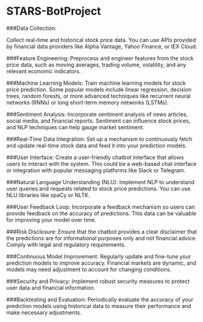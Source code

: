 # STARS-BotProject

###Data Collection:

Collect real-time and historical stock price data. You can use APIs provided by financial data providers like Alpha Vantage, Yahoo Finance, or IEX Cloud.

###Feature Engineering:
Preprocess and engineer features from the stock price data, such as moving averages, trading volume, volatility, and any relevant economic indicators.

###Machine Learning Models:
Train machine learning models for stock price prediction. Some popular models include linear regression, decision trees, random forests, or more advanced techniques like recurrent neural networks (RNNs) or long short-term memory networks (LSTMs).

###Sentiment Analysis:
Incorporate sentiment analysis of news articles, social media, and financial reports. Sentiment can influence stock prices, and NLP techniques can help gauge market sentiment.

###Real-Time Data Integration:
Set up a mechanism to continuously fetch and update real-time stock data and feed it into your prediction models.

###User Interface:
Create a user-friendly chatbot interface that allows users to interact with the system. This could be a web-based chat interface or integration with popular messaging platforms like Slack or Telegram.

###Natural Language Understanding (NLU):
Implement NLP to understand user queries and requests related to stock price predictions. You can use NLU libraries like spaCy or NLTK.

###User Feedback Loop:
Incorporate a feedback mechanism so users can provide feedback on the accuracy of predictions. This data can be valuable for improving your model over time.

###Risk Disclosure:
Ensure that the chatbot provides a clear disclaimer that the predictions are for informational purposes only and not financial advice. Comply with legal and regulatory requirements.

###Continuous Model Improvement:
Regularly update and fine-tune your prediction models to improve accuracy. Financial markets are dynamic, and models may need adjustment to account for changing conditions.

###Security and Privacy:
Implement robust security measures to protect user data and financial information.

###Backtesting and Evaluation:
Periodically evaluate the accuracy of your prediction models using historical data to measure their performance and make necessary adjustments.




